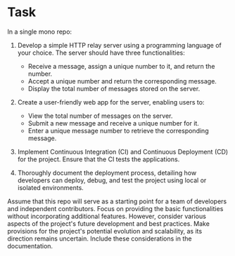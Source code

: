 # Task

In a single mono repo:

1. Develop a simple HTTP relay server using a programming language of your choice. The server should have three functionalities:
   - Receive a message, assign a unique number to it, and return the number.
   - Accept a unique number and return the corresponding message.
   - Display the total number of messages stored on the server.

2. Create a user-friendly web app for the server, enabling users to:
   - View the total number of messages on the server.
   - Submit a new message and receive a unique number for it.
   - Enter a unique message number to retrieve the corresponding message.

3. Implement Continuous Integration (CI) and Continuous Deployment (CD) for the project. Ensure that the CI tests the applications.

4. Thoroughly document the deployment process, detailing how developers can deploy, debug, and test the project using local or isolated environments.

Assume that this repo will serve as a starting point for a team of developers and independent contributors. Focus on providing the basic functionalities without incorporating additional features. However, consider various aspects of the project's future development and best practices. Make provisions for the project's potential evolution and scalability, as its direction remains uncertain. Include these considerations in the documentation.
